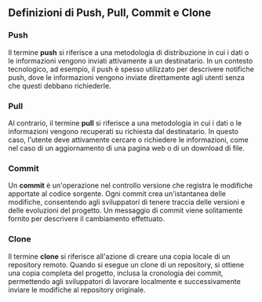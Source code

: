 ## Definizioni di Push, Pull, Commit e Clone

### Push
Il termine **push** si riferisce a una metodologia di distribuzione in cui i dati o le informazioni vengono inviati attivamente a un destinatario. In un contesto tecnologico, ad esempio, il push è spesso utilizzato per descrivere notifiche push, dove le informazioni vengono inviate direttamente agli utenti senza che questi debbano richiederle.

### Pull
Al contrario, il termine **pull** si riferisce a una metodologia in cui i dati o le informazioni vengono recuperati su richiesta dal destinatario. In questo caso, l'utente deve attivamente cercare o richiedere le informazioni, come nel caso di un aggiornamento di una pagina web o di un download di file.

### Commit
Un **commit** è un'operazione nel controllo versione che registra le modifiche apportate al codice sorgente. Ogni commit crea un'istantanea delle modifiche, consentendo agli sviluppatori di tenere traccia delle versioni e delle evoluzioni del progetto. Un messaggio di commit viene solitamente fornito per descrivere il cambiamento effettuato.

### Clone
Il termine **clone** si riferisce all'azione di creare una copia locale di un repository remoto. Quando si esegue un clone di un repository, si ottiene una copia completa del progetto, inclusa la cronologia dei commit, permettendo agli sviluppatori di lavorare localmente e successivamente inviare le modifiche al repository originale.
